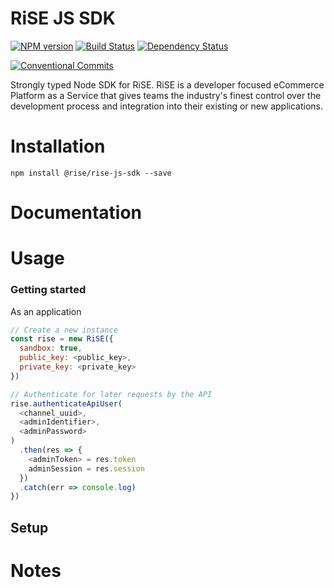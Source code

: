 # RiSE JS SDK

[![NPM version][npm-image]][npm-url]
[![Build Status][ci-image]][ci-url]
[![Dependency Status][daviddm-image]][daviddm-url]

[![Conventional Commits](https://img.shields.io/badge/Conventional%20Commits-1.0.0-yellow.svg)](https://conventionalcommits.org)

Strongly typed Node SDK for RiSE. RiSE is a developer focused eCommerce Platform as a Service that gives teams the industry's finest control over the development process and integration into their existing or new applications.

# Installation

```
npm install @rise/rise-js-sdk --save
```

# Documentation

# Usage

### Getting started
As an application
```js
// Create a new instance
const rise = new RiSE({
  sandbox: true,
  public_key: <public_key>,
  private_key: <private_key>
})

// Authenticate for later requests by the API
rise.authenticateApiUser(
  <channel_uuid>,
  <adminIdentifier>,
  <adminPassword>
)
  .then(res => {
    <adminToken> = res.token
    adminSession = res.session
  })
  .catch(err => console.log)
})

```

## Setup

# Notes


[npm-image]: https://img.shields.io/npm/v/@rise/sdk-js.svg?style=flat-square
[npm-url]: https://npmjs.org/package/@rise/sdk-js
[ci-image]: https://img.shields.io/circleci/project/github/rise-app/rise-sdk-js/master.svg
[ci-url]: https://circleci.com/gh/rise-app/rise-sdk-js/tree/master
[daviddm-image]: http://img.shields.io/david/rise-app/rise-sdk-js.svg?style=flat-square
[daviddm-url]: https://david-dm.org/rise-app/rise-sdk-js
[coverage-image]: https://img.shields.io/codeclimate/coverage/github/rise-app/rise-sdk-js.svg?style=flat-square
[coverage-url]: https://codeclimate.com/github/rise-app/rise-sdk-js/coverage

